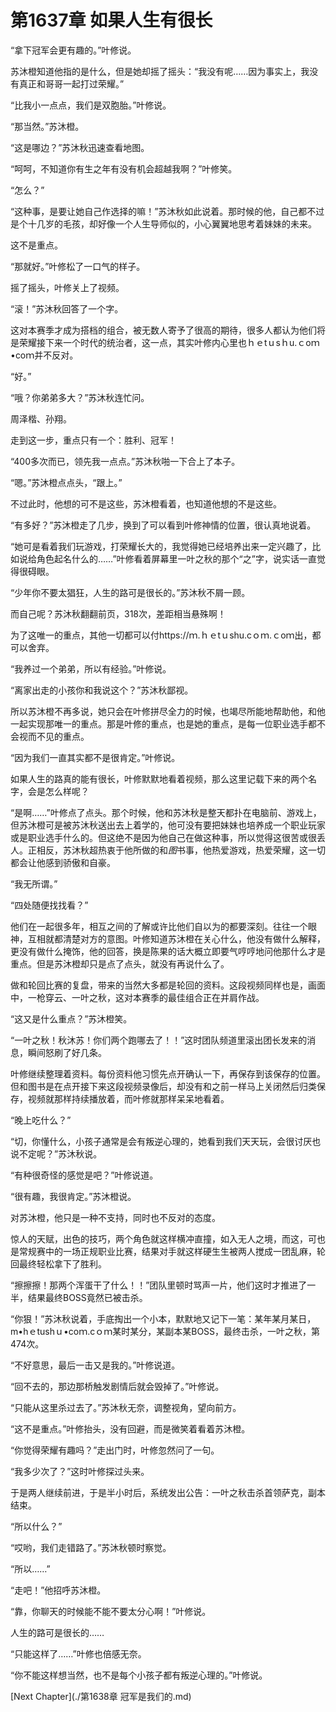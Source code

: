 # 第1637章 如果人生有很长

“拿下冠军会更有趣的。”叶修说。

苏沐橙知道他指的是什么，但是她却摇了摇头：“我没有呢……因为事实上，我没有真正和哥哥一起打过荣耀。”

“比我小一点点，我们是双胞胎。”叶修说。

“那当然。”苏沐橙。

“这是哪边？”苏沐秋迅速查看地图。

“呵呵，不知道你有生之年有没有机会超越我啊？”叶修笑。

“怎么？”

“这种事，是要让她自己作选择的嘛！”苏沐秋如此说着。那时候的他，自己都不过是个十几岁的毛孩，却好像一个人生导师似的，小心翼翼地思考着妹妹的未来。

这不是重点。

“那就好。”叶修松了一口气的样子。

摇了摇头，叶修关上了视频。

“滚！”苏沐秋回答了一个字。

这对本赛季才成为搭档的组合，被无数人寄予了很高的期待，很多人都认为他们将是荣耀接下来一个时代的统治者，这一点，其实叶修内心里也ｈｅtｕsｈu.ｃoｍ•coｍ并不反对。

“好。”

“哦？你弟弟多大？”苏沐秋连忙问。

周泽楷、孙翔。

走到这一步，重点只有一个：胜利、冠军！

“400多次而已，领先我一点点。”苏沐秋啪一下合上了本子。

“嗯。”苏沐橙点点头，“跟上。”

不过此时，他想的可不是这些，苏沐橙看着，也知道他想的不是这些。

“有多好？”苏沐橙走了几步，换到了可以看到叶修神情的位置，很认真地说着。

“她可是看着我们玩游戏，打荣耀长大的，我觉得她已经培养出来一定兴趣了，比如说给角色起名什么的……”叶修看着屏幕里一叶之秋的那个“之”字，说实话一直觉得很碍眼。

“少年你不要太猖狂，人生的路可是很长的。”苏沐秋不屑一顾。

而自己呢？苏沐秋翻翻前页，318次，差距相当悬殊啊！

为了这唯一的重点，其他一切都可以付https://ｍ.ｈｅtｕshu.cｏｍ.ｃoｍ出，都可以舍弃。

“我养过一个弟弟，所以有经验。”叶修说。

“离家出走的小孩你和我说这个？”苏沐秋鄙视。

所以苏沐橙不再多说，她只会在叶修拼尽全力的时候，也竭尽所能地帮助他，和他一起实现那唯一的重点。那是叶修的重点，也是她的重点，是每一位职业选手都不会视而不见的重点。

“因为我们一直其实都不是很肯定。”叶修说。

如果人生的路真的能有很长，叶修默默地看着视频，那么这里记载下来的两个名字，会是怎么样呢？

“是啊……”叶修点了点头。那个时候，他和苏沐秋是整天都扑在电脑前、游戏上，但苏沐橙可是被苏沐秋送出去上着学的，他可没有要把妹妹也培养成一个职业玩家或是职业选手什么的。但这绝不是因为他自己在做这种事，所以觉得这很苦或很丢人。正相反，苏沐秋超热衷于他所做的和*图*书事，他热爱游戏，热爱荣耀，这一切都会让他感到骄傲和自豪。

“我无所谓。”

“四处随便找找看？”

他们在一起很多年，相互之间的了解或许比他们自以为的都要深刻。往往一个眼神，互相就都清楚对方的意图。叶修知道苏沐橙在关心什么，他没有做什么解释，更没有做什么掩饰，他的回答，换是陈果的话大概立即要气哼哼地问他那什么才是重点。但是苏沐橙却只是点了点头，就没有再说什么了。

做和轮回比赛的复盘，带来的当然大多都是轮回的资料。这段视频同样也是，画面中，一枪穿云、一叶之秋，这对本赛季的最佳组合正在并肩作战。

“这又是什么重点？”苏沐橙笑。

“一叶之秋！秋沐苏！你们两个跑哪去了！！”这时团队频道里滚出团长发来的消息，瞬间怒刷了好几条。

叶修继续整理着资料。每份资料他习惯先点开确认一下，再保存到该保存的位置。但和图书是在点开接下来这段视频录像后，却没有和之前一样马上关闭然后归类保存，视频就那样持续播放着，而叶修就那样呆呆地看着。

“晚上吃什么？”

“切，你懂什么，小孩子通常是会有叛逆心理的，她看到我们天天玩，会很讨厌也说不定呢？”苏沐秋说。

“有种很奇怪的感觉是吧？”叶修说道。

“很有趣，我很肯定。”苏沐橙说。

对苏沐橙，他只是一种不支持，同时也不反对的态度。

惊人的天赋，出色的技巧，两个角色就这样横冲直撞，如入无人之境，而这，可也是常规赛中的一场正规职业比赛，结果对手就这样硬生生被两人搅成一团乱麻，轮回最终轻松拿下了胜利。

“擦擦擦！那两个浑蛋干了什么！！”团队里顿时骂声一片，他们这时才推进了一半，结果最终BOSS竟然已被击杀。

“你狠！”苏沐秋说着，手底掏出一个小本，默默地又记下一笔：某年某月某日，m•hｅtushｕ•coｍ.cｏｍ某时某分，某副本某BOSS，最终击杀，一叶之秋，第474次。

“不好意思，最后一击又是我的。”叶修说道。

“回不去的，那边那桥触发剧情后就会毁掉了。”叶修说。

“只能从这里杀过去了。”苏沐秋无奈，调整视角，望向前方。

“这不是重点。”叶修抬头，没有回避，而是微笑着看着苏沐橙。

“你觉得荣耀有趣吗？”走出门时，叶修忽然问了一句。

“我多少次了？”这时叶修探过头来。

于是两人继续前进，于是半小时后，系统发出公告：一叶之秋击杀首领萨克，副本结束。

“所以什么？”

“哎哟，我们走错路了。”苏沐秋顿时察觉。

“所以……”

“走吧！”他招呼苏沐橙。

“靠，你聊天的时候能不能不要太分心啊！”叶修说。

人生的路可是很长的……

“只能这样了……”叶修也倍感无奈。

“你不能这样想当然，也不是每个小孩子都有叛逆心理的。”叶修说。



[Next Chapter](./第1638章 冠军是我们的.md)